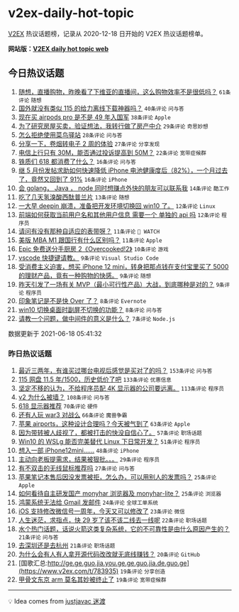 # v2ex-daily-hot-topic

[V2EX](https://www.v2ex.com/) 热议话题榜，记录从 2020-12-18 日开始的 V2EX 热议话题榜单。

**网站版：[V2EX daily hot topic web](https://boojack.github.io/v2ex-daily-hot-topic-web/)**

## 今日热议话题

<!-- TODAY BEGIN -->

1. [随想，直播购物，昨晚看了下维亚的直播间，这么购物效率不是很低吗？](https://www.v2ex.com/t/784119) `61条评论` `随想`
1. [国外就没有类似 115 的给力离线下载神器吗？](https://www.v2ex.com/t/784123) `40条评论` `问与答`
1. [现在买 airpods pro 是不是 49 年入国军](https://www.v2ex.com/t/784150) `38条评论` `Apple`
1. [为了研究房屋买卖，验证想法，我转行做了房产中介](https://www.v2ex.com/t/784160) `29条评论` `奇思妙想`
1. [怎么拒绝使用菜鸟驿站](https://www.v2ex.com/t/784157) `28条评论` `问与答`
1. [分享一下，卷烟转电子 2 周的体验](https://www.v2ex.com/t/784143) `27条评论` `分享发现`
1. [电信上行只有 30M，能否通过投诉提高到 50M？](https://www.v2ex.com/t/784169) `22条评论` `宽带症候群`
1. [铁质们 618 都消费了什么？](https://www.v2ex.com/t/784153) `16条评论` `问与答`
1. [继 5 月份发帖求助如何快速降低 iPhone 电池健康度后（82%），一个月过去了，竟然又回到了 91%](https://www.v2ex.com/t/784130) `16条评论` `iPhone`
1. [会 golang， Java ， node 同时想赚点外快的朋友可以联系我](https://www.v2ex.com/t/784136) `14条评论` `酷工作`
1. [吃了几天氢溴酸西酞普兰片](https://www.v2ex.com/t/784135) `13条评论` `随想`
1. [一大早 deepin 崩溃，准备把开发环境切换回 win10 了。](https://www.v2ex.com/t/784199) `12条评论` `Linux`
1. [前端如何获取当前用户名和其他用户信息 需要一个 单独的 api 吗](https://www.v2ex.com/t/784138) `12条评论` `程序员`
1. [请问有没有那种自适应的表带呀？](https://www.v2ex.com/t/784178) `11条评论` ` WATCH`
1. [美版 MBA M1 跟国行有什么区别吗？](https://www.v2ex.com/t/784148) `11条评论` `Apple`
1. [Epic 免费送分手厨房 2《Overcooked!2》](https://www.v2ex.com/t/784156) `10条评论` `游戏`
1. [vscode 快捷键请教。](https://www.v2ex.com/t/784187) `9条评论` `Visual Studio Code`
1. [受消费主义迫害，想买 iPhone 12 mini，转身把那点钱在支付宝里买了 5000 的理财产品，竟有一种购物的快感。](https://www.v2ex.com/t/784145) `9条评论` `随想`
1. [昨天引发了一场有关 MVP（最小可行性产品）大战，到底哪种是对的？](https://www.v2ex.com/t/784144) `9条评论` `程序员`
1. [印象笔记是不是快 Over 了？](https://www.v2ex.com/t/784177) `8条评论` `Evernote`
1. [win10 切换桌面时副屏不切换的功能？](https://www.v2ex.com/t/784137) `8条评论` `问与答`
1. [请教一个问题，做中间件的意义是什么？](https://www.v2ex.com/t/784162) `7条评论` `Node.js`

数据更新于 2021-06-18 05:41:32

<!-- TODAY END -->

### 昨日热议话题

<!-- YESTERDAY BEGIN -->

1. [最近三两年，有谁买过哪台电视后感觉是买对了的吗？](https://www.v2ex.com/t/783896) `153条评论` `问与答`
1. [115 网盘 11.5 年/1500，历史低价了吧](https://www.v2ex.com/t/783907) `133条评论` `优惠信息`
1. [坚定不移的认为，不给程序员配 4K 显示器的公司要远离。](https://www.v2ex.com/t/783988) `113条评论` `程序员`
1. [v2 为什么被墙？](https://www.v2ex.com/t/784004) `108条评论` `问与答`
1. [618 显示器推荐](https://www.v2ex.com/t/783869) `70条评论` `硬件`
1. [还有人玩 war3 对战么](https://www.v2ex.com/t/783872) `66条评论` `魔兽争霸`
1. [苹果 airports，这种设计合理吗？今天被气到了](https://www.v2ex.com/t/783913) `63条评论` `Apple`
1. [因为带转被人歧视了，都被打击的快没自信心了。](https://www.v2ex.com/t/783976) `57条评论` `职场话题`
1. [Win10 的 WSLg 能否完美替代 Linux 下日常开发？](https://www.v2ex.com/t/783953) `51条评论` `程序员`
1. [想入一部 iPhone12mini......](https://www.v2ex.com/t/783882) `48条评论` `iPhone`
1. [主动向老板提需求，结果被狠批。。。](https://www.v2ex.com/t/784059) `29条评论` `程序员`
1. [有不双击的无线鼠标推荐吗](https://www.v2ex.com/t/783989) `27条评论` `问与答`
1. [苹果笔记本售后因没发票被拒，怎么办，可以用别人的发票吗？](https://www.v2ex.com/t/784051) `25条评论` `Apple`
1. [如何看待自主研发国产 monyhar 浏览器及 monyhar-lite？](https://www.v2ex.com/t/784024) `25条评论` `浏览器`
1. [鸿蒙系统无法给 Gmail 发邮件](https://www.v2ex.com/t/783978) `24条评论` `全球工单系统`
1. [iOS 支持修改微信号一周年，今天又可以修改了](https://www.v2ex.com/t/783877) `23条评论` `微信`
1. [人生迷茫，求指点，快 29 岁了该不该二线去一线呢](https://www.v2ex.com/t/783999) `22条评论` `职场话题`
1. [水个热门话题，话说火箭这类复杂系统，它的不可靠性是由什么原因产生的？](https://www.v2ex.com/t/784095) `21条评论` `问与答`
1. [去深圳还是去杭州](https://www.v2ex.com/t/784068) `21条评论` `职场话题`
1. [为什么会有人有人拿开源代码改改就无底线赚钱？](https://www.v2ex.com/t/784047) `20条评论` `GitHub`
1. [国歌汇总:http://ge.ge.guo.jia.you.ge.ge.guo.jia.de.guo.ge](https://www.v2ex.com/t/783935) `19条评论` `分享创造`
1. [甲骨文东京 arm 莫名其妙被终止了](https://www.v2ex.com/t/783867) `19条评论` `宽带症候群`

<!-- YESTERDAY END -->

---

💡 Idea comes from [justjavac 迷渡](https://github.com/justjavac/)
